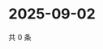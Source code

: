 # 2025-09-02

共 0 条

<!-- BEGIN ZHIHUQUESTIONS -->
<!-- 最后更新时间 Tue Sep 02 2025 10:23:50 GMT+0800 (China Standard Time) -->

<!-- END ZHIHUQUESTIONS -->

